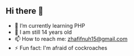 ## Hi there 👋

- 🌱 I’m currently learning PHP
- 💬 I am still 14 years old
- 📫 How to reach me: zhafifnuh15@gmail.com
- ⚡ Fun fact: I'm afraid of cockroaches
